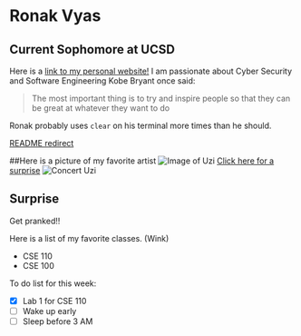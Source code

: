 # Ronak Vyas
## Current Sophomore at UCSD
Here is a [link to my personal website!](http://ronakvyas.tk)
I am passionate about Cyber Security and Software Engineering
Kobe Bryant once said:
> The most important thing is to try and inspire people so that they can be great at whatever they want to do

Ronak probably uses `clear` on his terminal more times than he should.

[README redirect](README.md)

##Here is a picture of my favorite artist
![Image of Uzi](https://www.inquirer.com/resizer/3QWGIVH7J-4r1kGszJ1NdB4D9Z0=/1400x932/smart/arc-anglerfish-arc2-prod-pmn.s3.amazonaws.com/public/IFAKODEK3ZFD5D2SNZ2MOFLLZM.jpg)
[Click here for a surprise](#surprise)
![Concert Uzi](https://s.abcnews.com/images/US/lil-uzi-gty-er-190825_hpMain_4x3_992.jpg)

## Surprise
Get pranked!!

Here is a list of my favorite classes. (Wink)
- CSE 110
- CSE 100

To do list for this week:
- [x]  Lab 1 for CSE 110
- [ ]  Wake up early
- [ ]  Sleep before 3 AM
